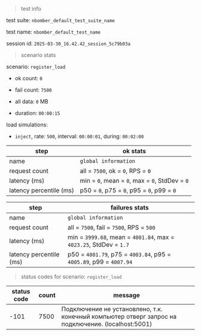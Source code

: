 > test info



test suite: `nbomber_default_test_suite_name`

test name: `nbomber_default_test_name`

session id: `2025-03-30_16.42.42_session_5c79b03a`

> scenario stats



scenario: `register_load`

  - ok count: `0`

  - fail count: `7500`

  - all data: `0` MB

  - duration: `00:00:15`

load simulations:

  - `inject`, rate: `500`, interval: `00:00:01`, during: `00:02:00`

|step|ok stats|
|---|---|
|name|`global information`|
|request count|all = `7500`, ok = `0`, RPS = `0`|
|latency (ms)|min = `0`, mean = `0`, max = `0`, StdDev = `0`|
|latency percentile (ms)|p50 = `0`, p75 = `0`, p95 = `0`, p99 = `0`|


|step|failures stats|
|---|---|
|name|`global information`|
|request count|all = `7500`, fail = `7500`, RPS = `500`|
|latency (ms)|min = `3999.68`, mean = `4001.84`, max = `4023.25`, StdDev = `1.7`|
|latency percentile (ms)|p50 = `4001.79`, p75 = `4003.84`, p95 = `4005.89`, p99 = `4007.94`|


> status codes for scenario: `register_load`



|status code|count|message|
|---|---|---|
|-101|7500|Подключение не установлено, т.к. конечный компьютер отверг запрос на подключение. (localhost:5001)|


